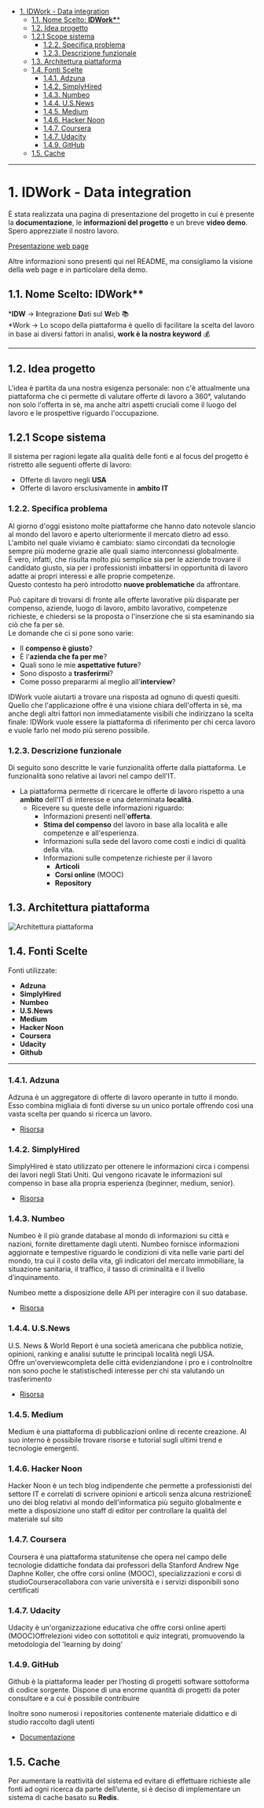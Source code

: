 - [1. IDWork - Data integration](#1-idwork---data-integration)
  - [1.1. Nome Scelto: **IDWork\****](#11-nome-scelto-idwork)
  - [1.2. Idea progetto](#12-idea-progetto)
  - [1.2.1 Scope sistema](#121-scope-sistema)
    - [1.2.2. Specifica problema](#122-specifica-problema)
    - [1.2.3. Descrizione funzionale](#123-descrizione-funzionale)
  - [1.3. Architettura piattaforma](#13-architettura-piattaforma)
  - [1.4. Fonti Scelte](#14-fonti-scelte)
    - [1.4.1. Adzuna](#141-adzuna)
    - [1.4.2. SimplyHired](#142-simplyhired)
    - [1.4.3. Numbeo](#143-numbeo)
    - [1.4.4. U.S.News](#144-usnews)
    - [1.4.5. Medium](#145-medium)
    - [1.4.6. Hacker Noon](#146-hacker-noon)
    - [1.4.7. Coursera](#147-coursera)
    - [1.4.7. Udacity](#147-udacity)
    - [1.4.9. GitHub](#149-github)
  - [1.5. Cache](#15-cache)

___
# 1. IDWork - Data integration	

È stata realizzata una pagina di presentazione del progetto in cui è presente la **documentazione**, le **informazioni del progetto** e un breve **video demo**.\
Spero apprezziate il nostro lavoro.

[Presentazione web page](https://flavio-96.github.io/IDWork-Progetto-IDW-18-19/)

Altre informazioni sono presenti qui nel README, ma consigliamo la visione della web page e in particolare della demo.

## 1.1. Nome Scelto: **IDWork\****

\***IDW** &rarr; **I**ntegrazione **D**ati sul **W**eb :books:\
\*Work &rarr; Lo scopo della piattaforma è quello di facilitare la scelta del lavoro in base ai diversi fattori in analisi, **work è la nostra keyword** :moneybag:

___

## 1.2. Idea progetto

L'idea è partita da una nostra esigenza personale: non c'è attualmente una piattaforma che ci permette di valutare offerte di lavoro a 360°, valutando non solo l'offerta in sè, ma anche altri aspetti cruciali come il luogo del lavoro e le prospettive riguardo l'occupazione.

## 1.2.1 Scope sistema

Il sistema per ragioni legate alla qualità delle fonti e al focus del progetto è ristretto alle seguenti offerte di lavoro:

- Offerte di lavoro negli **USA**
- Offerte di lavoro ersclusivamente in **ambito IT**

### 1.2.2. Specifica problema

Al giorno d'oggi esistono molte piattaforme che hanno dato notevole slancio al mondo del lavoro e aperto ulteriormente il mercato dietro ad esso.\
L'ambito nel quale viviamo è cambiato: siamo circondati da tecnologie sempre più moderne grazie alle quali siamo interconnessi globalmente.\
È vero, infatti, che risulta molto più semplice sia per le aziende trovare  il candidato giusto, sia per i professionisti imbattersi in opportunità di lavoro adatte ai propri interessi e alle proprie competenze.\
Questo contesto ha però introdotto **nuove problematiche** da affrontare.

Può capitare di trovarsi di fronte alle offerte lavorative più disparate per compenso, aziende, luogo di lavoro, ambito lavorativo, competenze richieste, e chiedersi se la proposta o l'inserzione che si sta esaminando sia ciò che fa per sè.\
Le domande che ci si pone sono varie: 
- Il **compenso è giusto**?
- È l'**azienda che fa per me**?
- Quali sono le mie **aspettative future**?
- Sono disposto a **trasferirmi**?
- Come posso prepararmi al meglio all'**interview**?

IDWork vuole aiutarti a trovare una risposta ad ognuno di questi quesiti.\
Quello che l'applicazione offre è una visione chiara dell'offerta in sè, ma anche degli altri fattori non immediatamente visibili che indirizzano la scelta finale: IDWork vuole essere la piattaforma di riferimento per chi cerca lavoro e vuole farlo nel modo più sereno possibile.

### 1.2.3. Descrizione funzionale

Di seguito sono descritte le varie funzionalità offerte dalla piattaforma.
Le funzionalità sono relative ai lavori nel campo dell'IT.

- La piattaforma permette di ricercare le offerte di lavoro rispetto a una **ambito** dell'IT di interesse e una determinata **località**.
  - Ricevere su queste delle informazioni riguardo:
    - Informazioni presenti nell'**offerta**.
    - **Stima del compenso** del lavoro in base alla località e alle competenze e all'esperienza.
    - Informazioni sulla sede del lavoro come costi e indici di qualità della vita.
    - Informazioni sulle competenze richieste per il lavoro
      - **Articoli**
      - **Corsi online** (MOOC)
      - **Repository**
      
## 1.3. Architettura piattaforma

![Architettura piattaforma](/images/architecture.jpg)  

## 1.4. Fonti Scelte

Fonti utilizzate:

- **Adzuna**
- **SimplyHired**
- **Numbeo**
- **U.S.News**
- **Medium**
- **Hacker Noon**
- **Coursera**
- **Udacity**
- **Github**
___

### 1.4.1. Adzuna

Adzuna è un aggregatore di offerte di lavoro operante in tutto il mondo. Esso combina migliaia di fonti diverse su un unico portale offrendo così una vasta scelta per quando si ricerca un lavoro.​

- [Risorsa](https://developer.adzuna.com/overview)

### 1.4.2. SimplyHired

SimplyHired è stato utilizzato per ottenere le informazioni circa i compensi dei lavori negli Stati Uniti.
Qui vengono ricavate le informazioni sul compenso in base alla propria esperienza (beginner, medium, senior).

- [Risorsa](https://www.simplyhired.com/salaries)

### 1.4.3. Numbeo

Numbeo è il più grande database al mondo di informazioni su città e nazioni, fornite direttamente dagli utenti. Numbeo fornisce informazioni aggiornate e tempestive riguardo le condizioni di vita nelle varie parti del mondo, tra cui il costo della vita, gli indicatori del mercato immobiliare, la situazione sanitaria, il traffico, il tasso di criminalità e il livello d’inquinamento. 

Numbeo mette a disposizione delle API per interagire con il suo database. 

- [Risorsa](https://www.numbeo.com/common/api.jsp)

### 1.4.4. U.S.News

U.S. News & World Report è una società americana che pubblica notizie, opinioni, ranking e analisi sututte le principali località negli USA.\
Offre un'overviewcompleta delle città evidenziandone i pro e i controInoltre non sono poche le statistischedi interesse per chi sta valutando un trasferimento

- [Risorsa](https://realestate.usnews.com/places/rankings/best-places-to-live)

### 1.4.5. Medium
Medium è una piattaforma di pubblicazioni online di recente creazione. Al suo interno è possibile trovare risorse e tutorial sugli ultimi trend e tecnologie emergenti.​

### 1.4.6. Hacker Noon
Hacker Noon è un tech blog indipendente che permette a professionisti del settore IT e correlati di scrivere opinioni e articoli senza alcuna restrizioneÈ uno dei blog relativi al mondo dell'informatica più seguito globalmente e mette a disposizione uno staff di editor per controllare la qualità del materiale sul sito

### 1.4.7. Coursera
Coursera è una piattaforma statunitense che opera nel campo delle tecnologie didattiche fondata dai professori della Stanford Andrew Nge Daphne Koller, che offre corsi online (MOOC), specializzazioni e corsi di studioCourseracollabora con varie università e i servizi disponibili sono certificati

### 1.4.7. Udacity
Udacity è un'organizzazione educativa che offre corsi online aperti (MOOC)Offrelezioni video con sottotitoli e quiz integrati, promuovendo la metodologia del 'learning by doing'

### 1.4.9. GitHub
Github  è la piattaforma leader per l’hosting di progetti software sottoforma di codice sorgente. Dispone di una enorme quantità di progetti da poter consultare e a cui è possibile contribuire ​

Inoltre sono numerosi i repositories contenente materiale didattico e di studio raccolto dagli utenti

- [Documentazione](https://developer.github.com/v3/)

## 1.5. Cache
Per aumentare la reattività del sistema ed evitare di effettuare richieste alle fonti ad ogni ricerca da parte dell’utente, si è deciso di implementare un sistema di cache basato su **Redis**.

